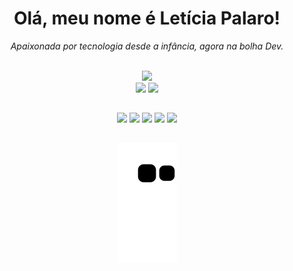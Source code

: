 <div align="center">
  <h1> Olá, meu nome é Letícia Palaro! </h1>
  <em>Apaixonada por tecnologia desde a infância, agora na bolha Dev.</em><br><br>
  
  <img height="200vh" src="ok.gif"><br>  <a href="https://www.linkedin.com/in/leticiapalaro/" target="_blank"><img height="25vh" src="linkedin.png" target="_blank"></a>
  <a href = "mailto:leticiapalaro@live.com"><img height="25vh" src="contato.png" target="_blank"></a><br>


##

<div align="center">
  <img height="50vh" src="https://cdn.jsdelivr.net/gh/devicons/devicon/icons/html5/html5-plain-wordmark.svg" />
  <img height="50vh" src="https://cdn.jsdelivr.net/gh/devicons/devicon/icons/css3/css3-plain-wordmark.svg" />
  <img height="40vh" src="https://cdn.jsdelivr.net/gh/devicons/devicon/icons/javascript/javascript-plain.svg" />
  <img height="63vh" src="https://cdn.jsdelivr.net/gh/devicons/devicon/icons/java/java-original-wordmark.svg" />
  <img height="40vh" src="https://cdn.jsdelivr.net/gh/devicons/devicon/icons/csharp/csharp-original.svg" />
</div>

##
  <!--
<div align="center"><br>
  <a href="https://github.com/leticiapalaro">
  <img width="40%" height="150vh" src="https://github-readme-stats.vercel.app/api?username=leticiapalaro&show_icons=true&theme=dracula&include_all_commits=true&count_private=true"/>
  <img width="40%" height="150vh" src="https://github-readme-stats.vercel.app/api/top-langs/?username=leticiapalaro&layout=compact&langs_count=7&theme=dracula"/>
  <br>-->

  <img src="https://github.com/rafaballerini/rafaballerini/blob/output/github-contribution-grid-snake.svg">
</div>



<!--
**leticia-palaro/leticia-palaro** is a ✨ _special_ ✨ repository because its `README.md` (this file) appears on your GitHub profile.

Here are some ideas to get you started:

- 🔭 I’m currently working on ...
- 🌱 I’m currently learning ...
- 👯 I’m looking to collaborate on ...
- 🤔 I’m looking for help with ...
- 💬 Ask me about ...
- 📫 How to reach me: ...
- 😄 Pronouns: ...
- ⚡ Fun fact: ...
-->
